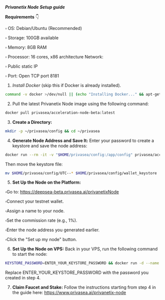 ***Privanetix Node Setup guide***

**Requirements** 👇 

  ▫️ OS: Debian/Ubuntu (Recommended) 
  
  ▫️ Storage: 100GB available 
  
  ▫️ Memory: 8GB RAM 
  
  ▫️ Processor: 16 cores, x86 architecture Network:
  
  ▫️ Public static IP 
  
  ▫️ Port: Open TCP port 8181 


1. *Install Docker* (skip this if Docker is already installed).
```bash
command -v docker >/dev/null || (echo "Installing Docker..." && apt-get install -y ca-certificates curl gnupg lsb-release && curl -fsSL https://download.docker.com/linux/ubuntu/gpg | sudo gpg --dearmor -o /usr/share/keyrings/docker-archive-keyring.gpg && echo "deb [arch=$(dpkg --print-architecture) signed-by=/usr/share/keyrings/docker-archive-keyring.gpg] https://download.docker.com/linux/ubuntu $(lsb_release -cs) stable" | sudo tee /etc/apt/sources.list.d/docker.list > /dev/null && apt-get update && apt-get install -y docker-ce docker-ce-cli containerd.io) && command -v docker-compose >/dev/null || (echo "Installing Docker Compose..." && curl -L "https://github.com/docker/compose/releases/download/1.29.2/docker-compose-$(uname -s)-$(uname -m)" -o /usr/local/bin/docker-compose.tmp && [[ -f /usr/local/bin/docker-compose ]] && rm /usr/local/bin/docker-compose && mv /usr/local/bin/docker-compose.tmp /usr/local/bin/docker-compose && chmod +x /usr/local/bin/docker-compose)
```

2. Pull the latest Privanetix Node image using the following command:
```bash
docker pull privasea/acceleration-node-beta:latest
```

3. **Create a Directory:**
```bash
mkdir -p ~/privasea/config && cd ~/privasea
```

4. **Generate Node Address and Save It:**
Enter your password to create a keystore and save the node address:
```bash
docker run --rm -it -v "$HOME/privasea/config:/app/config" privasea/acceleration-node-beta:latest ./node-calc new_keystore
```

Then move the keystore file:
```bash
mv $HOME/privasea/config/UTC--* $HOME/privasea/config/wallet_keystore
```

5. **Set Up the Node on the Platform:**

  ▫️Go to: https://deepsea-beta.privasea.ai/privanetixNode

  ▫️Connect your testnet wallet.

  ▫️Assign a name to your node.

  ▫️Set the commission rate (e.g., 1%).

  ▫️Enter the node address you generated earlier.

  ▫️Click the "Set up my node" button.

6. **Set Up the Node on VPS:**
Back in your VPS, run the following command to start the node:
```bash
KEYSTORE_PASSWORD=ENTER_YOUR_KEYSTORE_PASSWORD && docker run -d --name privanetix-node -v "$HOME/privasea/config:/app/config" -e KEYSTORE_PASSWORD=$KEYSTORE_PASSWORD privasea/acceleration-node-beta:latest
```
Replace ENTER_YOUR_KEYSTORE_PASSWORD with the password you created in step 4.

7. **Claim Faucet and Stake:**
Follow the instructions starting from step 4 in the guide here:
https://www.privasea.ai/privanetix-node

